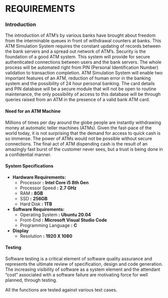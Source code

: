 # **REQUIREMENTS**

### **Introduction**


The introduction of ATM’s by various banks have brought about freedom from the interminable queues in front of withdrawal counters at banks. This ATM Simulation System requires the constant updating of records between the bank servers and a spread out network of ATM’s. Security is the foundation of a good ATM system. This system will provide for secure authenticated connections between users and the bank servers. The whole process will be automated right from PIN (Personal Identification Number) validation to transaction completion. ATM Simulation System will enable two important features of an ATM, reduction of human error in the banking system and the possibility of 24 hour personal banking. The card details and PIN database will be a secure module that will not be open to routine maintenance, the only possibility of access to this database will be through queries raised from an ATM in the presence of a valid bank ATM card.


#### **Need for an ATM Machine**

Millions of times per day around the globe people are instantly withdrawing money at automatic teller machines (ATMs).  Given the fast-pace of the world today, it is not surprising that the demand for access to quick cash is so immense.  The power of ATMs would not be possible without secure connections. The final act of ATM dispending cash is the result of an amazingly fast burst of the customer never sees, but a trust is being done in a confidential manner.


#### **System Specifications**

  - **Hardware Requirements:**
      - Processor       **:**       **Intel Core i5 8th Gen**
      - Processor Speed **:**       **2.7 GHz**
      - RAM             **:**       **8GB**
      - SSD             **:**       **256GB**
      - Hard Disk       **:**       **1TB**
  - **Software Requirements:**
      - Operating System      **:**   **Ubuntu 20.04**
      - Front-End             **:**   **Microsoft Visual Studio Code**
      - Programming Language  **:**   **C**
  - **Display**
      - Resolution    **:**   **1920 X 1080**


#### **Testing**

 Software testing is a critical element of software quality assurance and represents the ultimate review of specification, design and code generation.  The increasing visibility of software as a system element and the attendant “cost” associated with a software failure are motivating force for well planned, through testing.
 
 All the functions are tested against various test cases.


